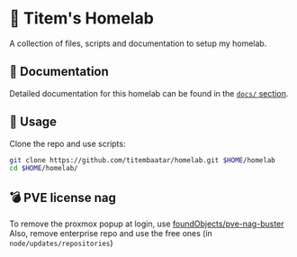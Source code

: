 # 🏡 Titem's Homelab
A collection of files, scripts and documentation to setup my homelab.

## 📑 Documentation
Detailed documentation for this homelab can be found in the [`docs/` section](./docs/index.md).

## 🚀 Usage
Clone the repo and use scripts:
```bash
git clone https://github.com/titembaatar/homelab.git $HOME/homelab
cd $HOME/homelab/
```

## 💣 PVE license nag
To remove the proxmox popup at login, use [foundObjects/pve-nag-buster](https://github.com/foundObjects/pve-nag-buster/)
Also, remove enterprise repo and use the free ones (in `node/updates/repositories`)
